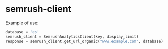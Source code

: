 # semrush-client 

Example of use:

```python
database = 'es'
semrush_client = SemrushAnalyticsClient(key, display_limit)
response = semrush_client.get_url_organic("www.example.com", database)
```
